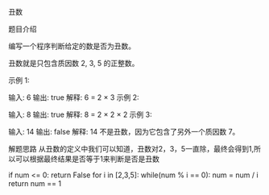 丑数

题目介绍

编写一个程序判断给定的数是否为丑数。

丑数就是只包含质因数 2, 3, 5 的正整数。

示例 1:

输入: 6
输出: true
解释: 6 = 2 × 3
示例 2:

输入: 8
输出: true
解释: 8 = 2 × 2 × 2
示例 3:

输入: 14
输出: false 
解释: 14 不是丑数，因为它包含了另外一个质因数 7。

解题思路
从丑数的定义中我们可以知道，丑数对2，3，5一直除，最终会得到1,所以可以根据最终结果是否等于1来判断是否是丑数

if num <= 0:
	return False
for i in [2,3,5]:
	while(num % i == 0):
		num = num / i
return num == 1
